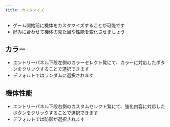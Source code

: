 ```yaml
---
title: カスタマイズ
---
```


* ゲーム開始前に機体をカスタマイズすることが可能です
* 好みに合わせて機体の見た目や性能を変化させましょう

## カラー
* エントリーパネル下段左側のカラーセレクト覧にて、カラーに対応したボタンをクリックすることで選択できます
* デフォルトではランダムに選択されます

## 機体性能
* エントリーパネル下段右側のカスタムセレクト覧にて、強化内容に対応したボタンをクリックすることで選択できます
* デフォルトでは防御が選択されます
